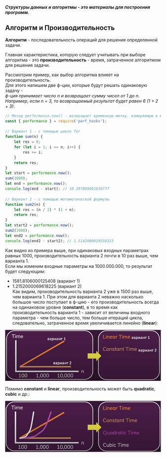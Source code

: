 **_Структуры данных и алгоритмы - это материалы для построения программ._**

## Алгоритм и Производительность

**Алгоритм** - последовательность операций для решения определенной задачи.

Главная характеристика, которую следует учитывать при выборе алгоритма - это **производительность** - время, затраченное алгоритмом для решения задачи.

Рассмотрим пример, как выбор алгоритма влияет на производительность.   
Для этого напишем две ф-ции, которые будут решать одинаковую задачу -       
*ф-ция принимает число n и возвращает сумму чисел от 1 до n. Например, если n = 3, то возвращаемый результат будет равен 6 (1 + 2 + 3)*:
```js
// Метод performance.now() - возвращает временную метку, измеряемую в миллисекундах, с точностью до одной тысячной миллисекунды
const { performance } = require('perf_hooks');

// Вариант 1 - с помощью цикла for
function sum(n) {
	let res = 0;
	for (let i = 1; i <= n; i++) {
		res += i;
	}
	return res;
}
let start = performance.now();
sum(1000);
let end = performance.now();
console.log(end - start); // 10.397899001836777 

// Вариант 2 - с помощью математической формулы
function sum2(n) {
	let res = (n / 2) * (1 + n);
	return res;
}
let start2 = performance.now();
sum2(1000);
let end2 = performance.now();
console.log(end2 - start2); // 1.5142000019550323 
```

Как видно из примера выше, при одинаковых входных параметрах равных 1000, производительность варианта 2 почти в 10 раз выше, чем варианта 1.   
Если мы изменим входные параметры на 1000.000.000, то результат будет следующим:
- 1581.8106000125408 (вариант 1)
- 1.2152000069618225 (вариант 2)    
Как видим, производительность варианта 2 уже в 1500 раз выше, чем варианта 1. При этом для варианта 2 неважно насколько большое число поступает в ф-цию - его производительность всегда на одинаковом уровне (**constant**), в то время как производительность варианта 1 - зависит от величины входного параметра - чем больше число, тем больше итераций цикла, следовательно, затраченное время увеличивается линейно (**linear**):

![](./imgs/01.1.png)
 
Помимо **constant** и **linear**, производительность может быть **quadratic**, **cubic** и др.: 

![](./imgs/01.2.png)
